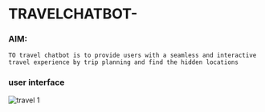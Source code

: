 # TRAVELCHATBOT-

### AIM:
    TO travel chatbot is to provide users with a seamless and interactive travel experience by trip planning and find the hidden locations 
### user interface
![travel 1](https://github.com/user-attachments/assets/c2981ab2-4df2-4b17-a93a-d075c0e8c684)
